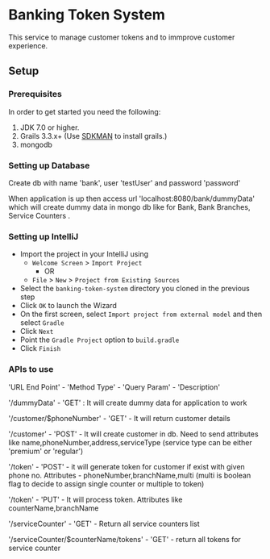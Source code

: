 # Banking Token System
This service to manage customer tokens and to immprove customer experience.

## Setup

### Prerequisites

In order to get started you need the following:

1. JDK 7.0 or higher.
2. Grails 3.3.x+ (Use [SDKMAN](http://sdkman.io/install.html) to install grails.)
3. mongodb

### Setting up Database
Create db with name 'bank', user 'testUser' and password 'password'

When application is up then access url 'localhost:8080/bank/dummyData' which will create dummy data in mongo db like for Bank, Bank Branches, Service Counters .

### Setting up IntelliJ

- Import the project in your IntelliJ using 
    -  `Welcome Screen` > `Import Project` 
        - OR 
    - `File` > `New` > `Project from Existing Sources`
- Select the `banking-token-system` directory you cloned in the previous step 
- Click `OK` to launch the Wizard
- On the first screen, select `Import project from external model` and then select `Gradle`
- Click `Next`
- Point the `Gradle Project` option to `build.gradle`
- Click `Finish`


### APIs to use
'URL End Point' - 'Method Type' - 'Query Param' - 'Description'

'/dummyData' - 'GET' : It will create dummy data for application to work

'/customer/$phoneNumber'  - 'GET' - It will return customer details 

'/customer' - 'POST' - It will create customer in db. Need to send attributes like name,phoneNumber,address,serviceType (service type can be either 'premium' or 'regular')

'/token' - 'POST' - it will generate token for customer if exist with given phone no. Attributes - phoneNumber,branchName,multi (multi is boolean flag to decide to assign single counter or multiple to token)

'/token' - 'PUT' - It will process token. Attributes like counterName,branchName

'/serviceCounter' - 'GET' - Return all service counters list

'/serviceCounter/$counterName/tokens' - 'GET' - return all tokens for service counter

